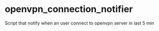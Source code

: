 # openvpn_connection_notifier
Script that notify when an user connect to openvpn server in last 5 min
